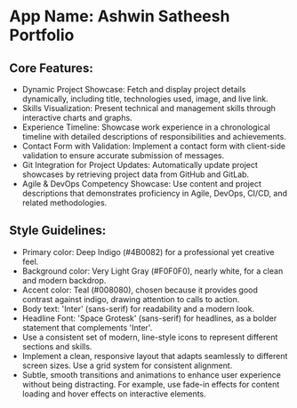 # **App Name**: Ashwin Satheesh Portfolio

## Core Features:

- Dynamic Project Showcase: Fetch and display project details dynamically, including title, technologies used, image, and live link.
- Skills Visualization: Present technical and management skills through interactive charts and graphs.
- Experience Timeline: Showcase work experience in a chronological timeline with detailed descriptions of responsibilities and achievements.
- Contact Form with Validation: Implement a contact form with client-side validation to ensure accurate submission of messages.
- Git Integration for Project Updates: Automatically update project showcases by retrieving project data from GitHub and GitLab.
- Agile & DevOps Competency Showcase: Use content and project descriptions that demonstrates proficiency in Agile, DevOps, CI/CD, and related methodologies.

## Style Guidelines:

- Primary color: Deep Indigo (#4B0082) for a professional yet creative feel.
- Background color: Very Light Gray (#F0F0F0), nearly white, for a clean and modern backdrop.
- Accent color: Teal (#008080), chosen because it provides good contrast against indigo, drawing attention to calls to action.
- Body text: 'Inter' (sans-serif) for readability and a modern look.
- Headline Font: 'Space Grotesk' (sans-serif) for headlines, as a bolder statement that complements 'Inter'.
- Use a consistent set of modern, line-style icons to represent different sections and skills.
- Implement a clean, responsive layout that adapts seamlessly to different screen sizes. Use a grid system for consistent alignment.
- Subtle, smooth transitions and animations to enhance user experience without being distracting.  For example, use fade-in effects for content loading and hover effects on interactive elements.